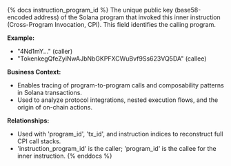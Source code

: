 {% docs instruction_program_id %}
The unique public key (base58-encoded address) of the Solana program that invoked this inner instruction (Cross-Program Invocation, CPI). This field identifies the calling program.

**Example:**
- "4Nd1mY..." (caller)
- "TokenkegQfeZyiNwAJbNbGKPFXCWuBvf9Ss623VQ5DA" (callee)

**Business Context:**
- Enables tracing of program-to-program calls and composability patterns in Solana transactions.
- Used to analyze protocol integrations, nested execution flows, and the origin of on-chain actions.

**Relationships:**
- Used with 'program_id', 'tx_id', and instruction indices to reconstruct full CPI call stacks.
- 'instruction_program_id' is the caller; 'program_id' is the callee for the inner instruction.
{% enddocs %} 